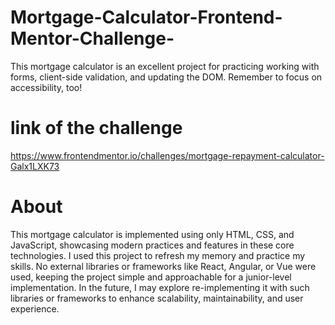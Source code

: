# Mortgage-Calculator-Frontend-Mentor-Challenge-
This mortgage calculator is an excellent project for practicing working with forms, client-side validation, and updating the DOM. Remember to focus on accessibility, too!

# link of the challenge 
 https://www.frontendmentor.io/challenges/mortgage-repayment-calculator-Galx1LXK73

# About
This mortgage calculator is implemented using only HTML, CSS, and JavaScript, showcasing modern practices and features in these core technologies. I used this project to refresh my memory and practice my skills. No external libraries or frameworks like React, Angular, or Vue were used, keeping the project simple and approachable for a junior-level implementation. In the future, I may explore re-implementing it with such libraries or frameworks to enhance scalability, maintainability, and user experience.
